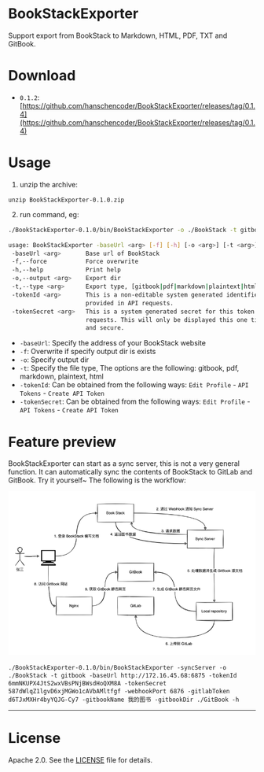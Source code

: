 # BookStackExporter

Support export from BookStack to Markdown, HTML, PDF, TXT and GitBook.

# Download

 - `0.1.2`: [https://github.com/hanschencoder/BookStackExporter/releases/tag/0.1.4](https://github.com/hanschencoder/BookStackExporter/releases/tag/0.1.4)

# Usage

 1. unzip the archive:

```
unzip BookStackExporter-0.1.0.zip
```

 2. run command, eg:

```bash
./BookStackExporter-0.1.0/bin/BookStackExporter -o ./BookStack -t gitbook -baseUrl http://172.16.45.68:6875 -tokenId 6mmNKUPX4JtS2wxVBsPNjBWsdHoQXM8A -tokenSecret 587dWlqZ1lgvD6xjMGWo1cAVbAMltfgf -f
```

```bash
usage: BookStackExporter -baseUrl <arg> [-f] [-h] [-o <arg>] [-t <arg>] -tokenId <arg> -tokenSecret <arg>
 -baseUrl <arg>       Base url of BookStack
 -f,--force           Force overwrite
 -h,--help            Print help
 -o,--output <arg>    Export dir
 -t,--type <arg>      Export type, [gitbook|pdf|markdown|plaintext|html]
 -tokenId <arg>       This is a non-editable system generated identifier for this token which will need to be
                      provided in API requests.
 -tokenSecret <arg>   This is a system generated secret for this token which will need to be provided in API
                      requests. This will only be displayed this one time so copy this value to somewhere safe
                      and secure.
```

 - `-baseUrl`: Specify the address of your BookStack website
 - `-f`: Overwrite if specify output dir is exists
 - `-o`: Specify output dir
 - `-t`: Specify the file type, The options are the following: gitbook, pdf, markdown, plaintext, html
 - `-tokenId`: Can be obtained from the following ways: `Edit Profile` - `API Tokens` -  `Create API Token`
 - `-tokenSecret`: Can be obtained from the following ways: `Edit Profile` - `API Tokens` -  `Create API Token`


# Feature preview

BookStackExporter can start as a sync server, this is not a very general function. It can automatically sync the contents of BookStack to GitLab and GitBook. Try it yourself~ The following is the workflow:

![img.png](images/img.png)

```
./BookStackExporter-0.1.0/bin/BookStackExporter -syncServer -o ./BookStack -t gitbook -baseUrl http://172.16.45.68:6875 -tokenId 6mmNKUPX4JtS2wxVBsPNjBWsdHoQXM8A -tokenSecret 587dWlqZ1lgvD6xjMGWo1cAVbAMltfgf -webhookPort 6876 -gitlabToken d6TJxMXHr4byYQJG-Cy7 -gitbookName 我的图书 -gitbookDir ./GitBook -h
```
---

# License

Apache 2.0. See the [LICENSE](./LICENSE) file for details.
